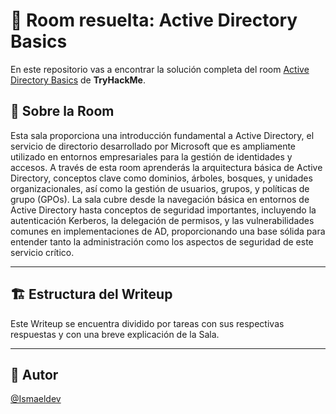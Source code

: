# 🚪 Room resuelta: Active Directory Basics
En este repositorio vas a encontrar la solución completa del room [Active Directory Basics](https://tryhackme.com/room/winadbasics) de **TryHackMe**.

## 📝 Sobre la Room
Esta sala proporciona una introducción fundamental a Active Directory, el servicio de directorio desarrollado por Microsoft que es ampliamente utilizado en entornos empresariales para la gestión de identidades y accesos. A través de esta room aprenderás la arquitectura básica de Active Directory, conceptos clave como dominios, árboles, bosques, y unidades organizacionales, así como la gestión de usuarios, grupos, y políticas de grupo (GPOs). La sala cubre desde la navegación básica en entornos de Active Directory hasta conceptos de seguridad importantes, incluyendo la autenticación Kerberos, la delegación de permisos, y las vulnerabilidades comunes en implementaciones de AD, proporcionando una base sólida para entender tanto la administración como los aspectos de seguridad de este servicio crítico.

---

## 🏗️ Estructura del Writeup
Este Writeup se encuentra dividido por tareas con sus respectivas respuestas y con una breve explicación de la Sala.

---

## 🥷 Autor
[@Ismaeldev](https://www.ismaeldev.com/)